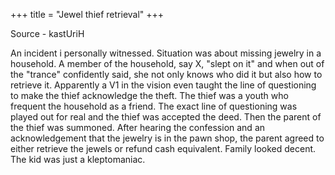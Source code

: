 +++
title = "Jewel thief retrieval"
+++

Source - kastUriH

An incident i personally witnessed. Situation was about missing jewelry in a household. A member of the household, say X, "slept on it" and when out of the "trance" confidently said, she not only knows who did it but also how to retrieve it. Apparently a V1 in the vision even taught the line of questioning to make the thief acknowledge the theft. The thief was a youth who frequent the household as a friend. The exact line of questioning was played out for real and the thief was accepted the deed. Then the parent of the thief was summoned. After hearing the confession and an acknowledgement that the jewelry is in the pawn shop, the parent agreed to either retrieve the jewels or refund cash equivalent. Family looked decent. The kid was just a kleptomaniac.

